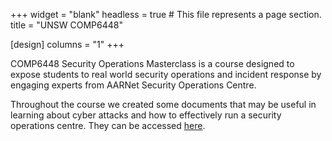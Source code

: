 +++
widget = "blank"
headless = true  # This file represents a page section.
title = "UNSW COMP6448"

[design]
  columns = "1"
+++

COMP6448 Security Operations Masterclass is a course designed to expose students to real world security operations and incident response by engaging experts from AARNet Security Operations Centre.

Throughout the course we created some documents that may be useful in learning about cyber attacks and how to effectively run a security operations centre. They can be accessed [here](/docs/).